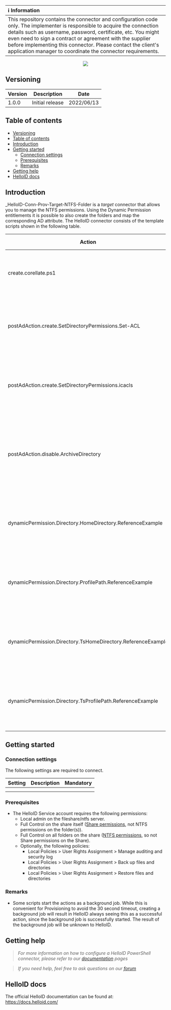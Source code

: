 | :information_source: Information |
|:---------------------------|
| This repository contains the connector and configuration code only. The implementer is responsible to acquire the connection details such as username, password, certificate, etc. You might even need to sign a contract or agreement with the supplier before implementing this connector. Please contact the client's application manager to coordinate the connector requirements. |

<p align="center">
  <img src="https://user-images.githubusercontent.com/69046642/173362624-71b91ad9-55c0-4743-95be-6e66c71872be.png">
</p>

## Versioning
| Version | Description | Date |
| - | - | - |
| 1.0.0   | Initial release | 2022/06/13  |

## Table of contents
- [Versioning](#versioning)
- [Table of contents](#table-of-contents)
- [Introduction](#introduction)
- [Getting started](#getting-started)
  - [Connection settings](#connection-settings)
  - [Prerequisites](#prerequisites)
  - [Remarks](#remarks)
- [Getting help](#getting-help)
- [HelloID docs](#helloid-docs)

## Introduction
_HelloID-Conn-Prov-Target-NTFS-Folder is a _target_ connector that allows you to manage the NTFS permissions. Using the Dynamic Permission entitlements it is possible to also create the folders and map the corresponding AD attribute.
The HelloID connector consists of the template scripts shown in the following table.

| Action                          | Action(s) Performed                           | Comment   | 
| ------------------------------- | --------------------------------------------- | --------- |
| create.corellate.ps1                                | Correlate to the AD account                   | This script has a dependency to the Microsoft AD system, since it has to set the permissions for that account. |
| postAdAction.create.SetDirectoryPermissions.Set-ACL | Set permissions to the __already created__ NTFS folder using the command [Set-ACL](https://docs.microsoft.com/en-us/powershell/module/microsoft.powershell.security/set-acl?view=powershell-7.2)  | This script has to be run in the __Create__ [Post Action](https://docs.helloid.com/hc/en-us/articles/360012421460-Configure-the-on-premises-Microsoft-Active-Directory-target-system#2.4.2:~:text=Post%20Action%20Configuration) of the [built-in Microsoft Active Directory Target Connector](https://docs.helloid.com/hc/en-us/articles/360012421460-Configure-the-on-premises-Microsoft-Active-Directory-target-system)  |
| postAdAction.create.SetDirectoryPermissions.icacls | Set permissions to the __already created__ NTFS folder using the command [ICACLS](https://docs.microsoft.com/en-us/windows-server/administration/windows-commands/icacls)  | This script has to be run in the __Create__ [Post Action](https://docs.helloid.com/hc/en-us/articles/360012421460-Configure-the-on-premises-Microsoft-Active-Directory-target-system#2.4.2:~:text=Post%20Action%20Configuration) of the [built-in Microsoft Active Directory Target Connector](https://docs.helloid.com/hc/en-us/articles/360012421460-Configure-the-on-premises-Microsoft-Active-Directory-target-system)  |
| postAdAction.disable.ArchiveDirectory | Archive the __existing__ NTFS folders using the command [Move-Item](https://learn.microsoft.com/en-us/powershell/module/microsoft.powershell.management/move-item?view=powershell-7.3)  | This script can be run in any [Post Action](https://docs.helloid.com/hc/en-us/articles/360012421460-Configure-the-on-premises-Microsoft-Active-Directory-target-system#2.4.2:~:text=Post%20Action%20Configuration) of the [built-in Microsoft Active Directory Target Connector](https://docs.helloid.com/hc/en-us/articles/360012421460-Configure-the-on-premises-Microsoft-Active-Directory-target-system), but we recommend archiving the folders in the __Disable__ or __Delete__  |
| dynamicPermission.Directory.HomeDirectory.ReferenceExample | Set the AD attributte and permissions to the NTFS folder using the command [Set-ACL](https://docs.microsoft.com/en-us/powershell/module/microsoft.powershell.security/set-acl?view=powershell-7.2)  | If the folder cannot be found, it will be created. This example specifically shows how to set the HomeDirectory in AD.  |
| dynamicPermission.Directory.ProfilePath.ReferenceExample | Set the AD attributte and permissions to the NTFS folder using the command [Set-ACL](https://docs.microsoft.com/en-us/powershell/module/microsoft.powershell.security/set-acl?view=powershell-7.2)  | If the folder cannot be found, it will be created. This example specifically shows how to set the ProfilePath in AD.  |
| dynamicPermission.Directory.TsHomeDirectory.ReferenceExample | Set the AD attributte and permissions to the NTFS folder using the command [Set-ACL](https://docs.microsoft.com/en-us/powershell/module/microsoft.powershell.security/set-acl?view=powershell-7.2)  | If the folder cannot be found, it will be created. This example specifically shows how to set the TsHomeDirectory in AD.  |
| dynamicPermission.Directory.TsProfilePath.ReferenceExample | Set the AD attributte and permissions to the NTFS folder using the command [Set-ACL](https://docs.microsoft.com/en-us/powershell/module/microsoft.powershell.security/set-acl?view=powershell-7.2)  | If the folder cannot be found, it will be created. This example specifically shows how to set the TsProfilePath in AD.  |


## Getting started
### Connection settings
The following settings are required to connect.

| Setting               | Description                                                       | Mandatory   |
| --------------------- | ----------------------------------------------------------------- | ----------- |
|                       |                                                                   |             |
|                       |                                                                   |             |

### Prerequisites
- The HelloID Service account requires the following permissions:
  - Local admin on the fileshare/ntfs server.
  - Full Control on the share itself ([Share permissions](https://docs.microsoft.com/en-us/iis/web-hosting/configuring-servers-in-the-windows-web-platform/configuring-share-and-ntfs-permissions#:~:text=To%20configure%20permissions%20for%20the%20share), not NTFS permissions on the folder(s)).
  - Full Control on all folders on the share ([NTFS permissions](https://docs.microsoft.com/en-us/iis/web-hosting/configuring-servers-in-the-windows-web-platform/configuring-share-and-ntfs-permissions#:~:text=To%20configure%20permissions%20for%20the%20folder%20structuree), so not Share permissions on the Share).
  - Optionally, the following policies: 
    - Local Policies > User Rights Assignment > Manage auditing and security log
    - Local Policies > User Rights Assignment > Back up files and directories
    - Local Policies > User Rights Assignment > Restore files and directories

### Remarks
 - Some scripts start the actions as a background job. While this is convenient for Provisioning to avoid the 30 second timeout, creating a background job will result in HelloID always seeing this as a successful action, since the background job is successfully started. The result of the background job will be unknown to HelloID.

## Getting help
> _For more information on how to configure a HelloID PowerShell connector, please refer to our [documentation](https://docs.helloid.com/hc/en-us/articles/360012558020-Configure-a-custom-PowerShell-target-system) pages_

> _If you need help, feel free to ask questions on our [forum](https://forum.helloid.com)_

## HelloID docs
The official HelloID documentation can be found at: https://docs.helloid.com/
